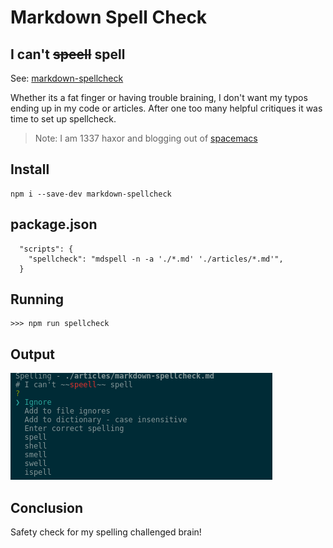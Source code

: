 
# Markdown Spell Check
## I can't ~~speell~~ spell


See: [markdown-spellcheck](https://www.npmjs.com/package/markdown-spellcheck)


Whether its a fat finger or having trouble braining, I don't want my typos ending up in my code or articles. After one too many helpful critiques it was time to set up spellcheck.

> Note: I am 1337 haxor and blogging out of [spacemacs](http://spacemacs.org/) 

## Install

```
npm i --save-dev markdown-spellcheck

```
## package.json

```
  "scripts": {
    "spellcheck": "mdspell -n -a './*.md' './articles/*.md'",
  }
```

## Running
```
>>> npm run spellcheck
```

## Output

![npm-run-all output](../images/mdspellcheck.png)


## Conclusion

Safety check for my spelling challenged brain!
